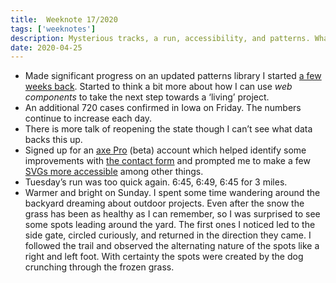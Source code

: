 ```yaml
---
title:  Weeknote 17/2020
tags: ['weeknotes']
description: Mysterious tracks, a run, accessibility, and patterns. What I’ve been up to the 17th week of 2020.
date: 2020-04-25
---
```

* Made significant progress on an updated patterns library I started [a few weeks back](/notes/2020/weeknote-9-2020/). Started to think a bit more about how I can use _web components_ to take the next step towards a ‘living’ project.
* An additional 720 cases confirmed in Iowa on Friday. The numbers continue to increase each day. 
* There is more talk of reopening the state though I can’t see what data backs this up.
* Signed up for an [axe Pro](https://www.deque.com/) (beta) account which helped identify some improvements with [the contact form](https://joshcrain.io/say-hello/) and prompted me to make a few [SVGs more accessible](https://css-tricks.com/accessible-svgs/) among other things. 
* Tuesday’s run was too quick again. 6:45, 6:49, 6:45 for 3 miles. 
* Warmer and bright on Sunday. I spent some time wandering around the backyard dreaming about outdoor projects. Even after the snow the grass has been as healthy as I can remember, so I was surprised to see some spots leading around the yard. The first ones I noticed led to the side gate, circled curiously, and returned in the direction they came. I followed the trail and observed the alternating nature of the spots like a right and left foot. With certainty the spots were created by the dog crunching through the frozen grass. 